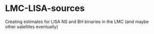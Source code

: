 # LMC-LISA-sources
Creating estimates for LISA NS and BH binaries in the LMC (and maybe other satellites eventually)
